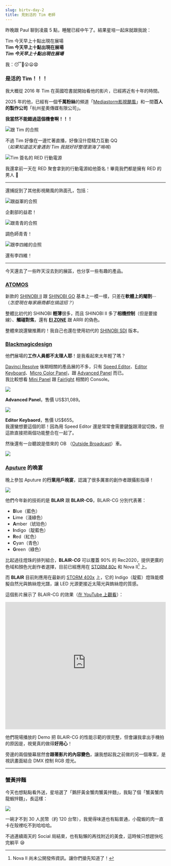 ```yaml
---
slug: birtv-day-2
title: 見到活的 Tim 老師
---
```

昨晚跟 Paul 聊到凌晨 5 點，睡醒已經中午了。結果星培一起床就跟我說：

Tim 今天早上十點出現在展場  
**Tim 今天早上十點出現在展場**  
_**Tim 今天早上十點出現在展場**_

我：😴🥱😮😦😧

<!-- truncate -->

### 是活的 Tim！！！

我大概從 2016 年 Tim 在英國唸書就開始看他的影片，已經將近有十年的時間。

2025 年的他，已經有一個**千萬粉絲**的頻道「[Mediastorm影視颶風](https://www.ysjf.com/)」和一間**百人的製作公司**「杭州星奧傳媒有限公司」。

**我當然不能錯過這個機會啊！！！**

![跟 Tim 的合照](2025-07-24-tim.jpg)

不過 Tim 好像在一邊忙著直播，好像沒什麼精力互動 QQ  
（_如果知道這天會遇到 Tim 我就好好整理瀏海了嗚嗚_）

![Tim 簽名的 RED 行動電源](2025-07-24-red-power-bank.jpg)

我還拿前一天在 RED 聚會拿到的行動電源給他簽名！畢竟我們都是擁有 RED 的男人 🤪

---

還捕捉到了其他影視颶風的熟面孔，包括：

![跟益軍的合照](2025-07-24-stormcrew-2.jpg)

企劃部的益君！

![跟青青的合照](2025-07-24-stormcrew-1.jpg)

調色師青青！

![跟李四維的合照](2025-07-24-stormcrew-3.jpg)

還有李四維！

---

今天還去了一些昨天沒去到的展區，也分享一些有趣的產品。

### [ATOMOS](https://www.atomos.com/)

新款的 [SHINOBI II](https://www.atomos.com/explore/shinobi-2/) 跟 [SHINOBI GO](https://www.atomos.com/explore/shinobi-go/) 基本上一模一樣，只差在**軟體上的閹割**⋯  
（_怎麼現在每家廠商都在搞這招？_）

整體比初代的 SHINOBI **輕薄**很多，而且 SHINOBI II 多了**相機控制**（但是要接線）、**觸碰對焦**，還有 [**EI ZONE**](https://www.elzonesystem.com/) 跟 ARRI 的偽色。

整體來說還蠻推薦的！我自己也還在使用初代的 [SHINOBI SDI](https://www.bhphotovideo.com/c/product/1470081-REG/atomos_atomshbs01_shinobi_5_3g_sdi.html) 版本。

### [Blackmagicdesign](https://www.blackmagicdesign.com/)

他們展場的**工作人員都不太理人耶**！是我看起來太年輕了嗎？

[Davinci Resolve](https://www.blackmagicdesign.com/products/davinciresolve) 後期相關的產品展的不多，只有 [Speed Editor](https://www.blackmagicdesign.com/products/davinciresolve/techspecs/W-DRE-13)、[Editor Keyboard](https://www.blackmagicdesign.com/products/davinciresolve/techspecs/W-DRE-12)、[Micro Color Panel](https://www.blackmagicdesign.com/products/davinciresolve/techspecs/W-DRE-16)，跟 [Advanced Panel](https://www.blackmagicdesign.com/products/davinciresolve/techspecs/W-DRE-06) 而已。  
我比較想看 [Mini Panel](https://www.blackmagicdesign.com/products/davinciresolve/techspecs/W-DRE-09) 跟 [Fairlight](https://www.blackmagicdesign.com/products/davinciresolve/fairlight) 相關的 Console。

![](2025-07-24-advanced-panel.jpeg)

**Advanced Panel**，售價 US$31,089。

![](2025-07-24-editor-keyboard.jpeg)

**Editor Keybaord**，售價 US$655。  
我還蠻想要這個的耶！因為用 Speed Editor 還是常常會需要鍵盤跟滑鼠切換，但這款直接把兩個功能整合在一起了。

然後還有一台聽說是借來的 OB （[Outside Broadcast](https://en.wikipedia.org/wiki/Outside_broadcasting)）車。

![](2025-07-24-ob-truck.jpeg)

### [Aputure](https://aputure.com/) 的晚宴

晚上參加 Aputure 的**行業用戶晚宴**，認識了很多厲害的創作者跟攝影指導！

![](2025-07-24-aputure.jpeg)

他們今年新的技術的是 **BLAIR** 跟 **BLAIR-CG**，BLAIR-CG 分別代表著：

- **B**lue（藍色）
- **L**ime（淺綠色）
- **A**mber（琥珀色）
- **I**ndigo（靛藍色）
- **R**ed（紅色）
- **C**yan（青色）
- **G**reen（綠色）

比起過往燈珠的排列組合，**BLAIR-_CG_** 可以覆蓋 90% 的 Rec2020，提供更廣的色域和顏色光創作者選擇，目前已經應用在 [STORM 80c](https://aputure.com/products/storm-80c) 和 Nova II[^1] 上。

而 **BLAIR** 目前則應用在最新的 [STORM 400x](https://aputure.com/products/storm-400x) 上，它的 Indigo（靛藍）燈珠能模擬自然光與鎢絲燈光譜，讓 LED 光源更接近太陽光與鎢絲燈的質感。

這個影片展示了 BLAIR-CG 的效果（[在 YouTube 上觀看](https://www.youtube.com/watch?v=影片ID)）：

<iframe
  class="custom-iframe"
  width="100%"
  height="400"
  src="https://www.youtube-nocookie.com/embed/lPRpeiU6dLY?modestbranding=1&rel=0"
  title="Aputure Blair-CG Launch | Live Event Lighting Demo"
  frameborder="0"
  allow="accelerometer; autoplay; clipboard-write; encrypted-media; gyroscope; picture-in-picture"
  allowfullscreen>
</iframe>

他們現場播放的 Demo 把 BLAIR-CG 的性能示範的很完整，但會讓我拿出手機拍的原因是，視覺真的做得**好用心**！

旁邊的兩個螢幕居然會**跟著影片的內容變色**，讓我想起我之前做的另一個專案，是視訊畫面結合 DMX 控制 RGB 燈光。

---

### 蟹黃拌麵

今天也想點點看外送，星培選了「鵝肝黃金蟹肉蟹黃拌麵」，我點了個「蟹黃蟹肉龍蝦拌麵」，長這樣：

![](2025-07-24-crab-roe-noodle.jpg)

一碗才不到 30 人民幣（約 120 台幣），我覺得味道也有點普通，小龍蝦的肉一直卡在殼裡吃不到哈哈哈。

不過連續兩天的 Social 局結束，也有點懶的再找附近的美食，這時候只想趕快吃完躺平 😪

[^1]: Nova II 尚未公開發佈資訊。讓你們搶先知道了！
